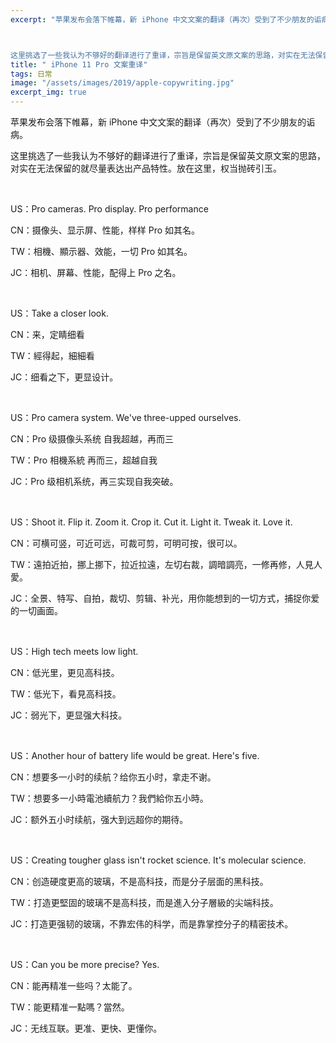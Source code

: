 ```yaml
---
excerpt: "苹果发布会落下帷幕，新 iPhone 中文文案的翻译（再次）受到了不少朋友的诟病。



这里挑选了一些我认为不够好的翻译进行了重译，宗旨是保留英文原文案的思路，对实在无法保留的就尽量表达出产品特性。放在这里，权当抛砖引玉。"
title: " iPhone 11 Pro 文案重译"
tags: 日常
image: "/assets/images/2019/apple-copywriting.jpg"
excerpt_img: true
---
```


苹果发布会落下帷幕，新 iPhone 中文文案的翻译（再次）受到了不少朋友的诟病。

这里挑选了一些我认为不够好的翻译进行了重译，宗旨是保留英文原文案的思路，对实在无法保留的就尽量表达出产品特性。放在这里，权当抛砖引玉。

<br>

US：Pro cameras. Pro display. Pro performance

CN：摄像头、显示屏、性能，样样 Pro 如其名。

TW：相機、顯示器、效能，一切 Pro 如其名。

JC：相机、屏幕、性能，配得上 Pro 之名。

<br>

US：Take a closer look.

CN：来，定睛细看

TW：經得起，細細看

JC：细看之下，更显设计。

<br>

US：Pro camera system. We've three-upped ourselves.

CN：Pro 级摄像头系统 自我超越，再而三

TW：Pro 相機系統 再而三，超越自我

JC：Pro 级相机系统，再三实现自我突破。

<br>

US：Shoot it. Flip it. Zoom it. Crop it. Cut it. Light it. Tweak it. Love it.

CN：可横可竖，可近可远，可裁可剪，可明可按，很可以。

TW：遠拍近拍，挪上挪下，拉近拉遠，左切右裁，調暗調亮，一修再修，人見人愛。

JC：全景、特写、自拍，裁切、剪辑、补光，用你能想到的一切方式，捕捉你爱的一切画面。

<br>

US：High tech meets low light.

CN：低光里，更见高科技。

TW：低光下，看見高科技。

JC：弱光下，更显强大科技。

<br>

US：Another hour of battery life would be great. Here's five.

CN：想要多一小时的续航？给你五小时，拿走不谢。

TW：想要多一小時電池續航力？我們給你五小時。

JC：额外五小时续航，强大到远超你的期待。

<br>

US：Creating tougher glass isn't rocket science. It's molecular science.

CN：创造硬度更高的玻璃，不是高科技，而是分子层面的黑科技。

TW：打造更堅固的玻璃不是高科技，而是進入分子層級的尖端科技。

JC：打造更强韧的玻璃，不靠宏伟的科学，而是靠掌控分子的精密技术。

<br>

US：Can you be more precise? Yes.

CN：能再精准一些吗？太能了。

TW：能更精准一點嗎？當然。

JC：无线互联。更准、更快、更懂你。